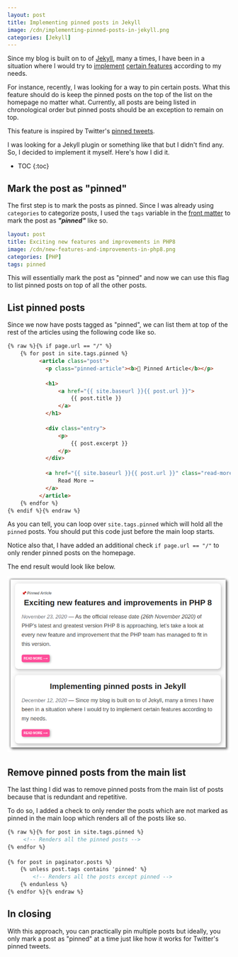 ```yaml
---
layout: post
title: Implementing pinned posts in Jekyll
image: /cdn/implementing-pinned-posts-in-jekyll.png
categories: [Jekyll]
---
```


Since my blog is built on to of [Jekyll](https://jekyllrb.com/), many a times, I have been in a situation where I would try to [implement](/showing-related-posts-based-on-the-current-post-category-in-jekyll/) [certain features](/how-to-categorize-your-posts-in-jekyll/) according to my needs.

For instance, recently, I was looking for a way to pin certain posts. What this feature should do is keep the pinned posts on the top of the list on the homepage no matter what. Currently, all posts are being listed in chronological order but pinned posts should be an exception to remain on top. 

This feature is inspired by Twitter's [pinned tweets](https://help.twitter.com/en/managing-your-account/how-to-customize-your-profile).

I was looking for a Jekyll plugin or something like that but I didn't find any. So, I decided to implement it myself. Here's how I did it.

* TOC
{:toc}

## Mark the post as "pinned"

The first step is to mark the posts as pinned. Since I was already using `categories` to categorize posts, I used the `tags` variable in the [front matter](https://jekyllrb.com/docs/front-matter/) to mark the post as ***"pinned"*** like so.

```yml
layout: post
title: Exciting new features and improvements in PHP8
image: /cdn/new-features-and-improvements-in-php8.png
categories: [PHP]
tags: pinned
```

This will essentially mark the post as "pinned" and now we can use this flag to list pinned posts on top of all the other posts.

## List pinned posts

Since we now have posts tagged as "pinned", we can list them at top of the rest of the articles using the following code like so.

```html
{% raw %}{% if page.url == "/" %}
    {% for post in site.tags.pinned %}
          <article class="post">
            <p class="pinned-article"><b>📌 Pinned Article</b></p>

            <h1>
                <a href="{{ site.baseurl }}{{ post.url }}">
                    {{ post.title }}
                </a>
            </h1>

            <div class="entry">
                <p>
                    {{ post.excerpt }}
                </p>
            </div>

            <a href="{{ site.baseurl }}{{ post.url }}" class="read-more">
                Read More ⟶
            </a>
          </article>
    {% endfor %}
{% endif %}{% endraw %}
```

As you can tell, you can loop over `site.tags.pinned` which will hold all the `pinned` posts. You should put this code just before the main loop starts.

Notice also that, I have added an additional check `if page.url == "/"` to only render pinned posts on the homepage.

The end result would look like below.

![pinned post jekyll](/images/pinned-post-jekyll.png)

## Remove pinned posts from the main list

The last thing I did was to remove pinned posts from the main list of posts because that is redundant and repetitive.

To do so, I added a check to only render the posts which are not marked as pinned in the main loop which renders all of the posts like so.

```html
{% raw %}{% for post in site.tags.pinned %}
     <!-- Renders all the pinned posts -->
{% endfor %}

{% for post in paginator.posts %}
    {% unless post.tags contains 'pinned' %}
        <!-- Renders all the posts except pinned -->
    {% endunless %}
{% endfor %}{% endraw %}
```

## In closing

With this approach, you can practically pin multiple posts but ideally, you only mark a post as "pinned" at a time just like how it works for Twitter's pinned tweets.